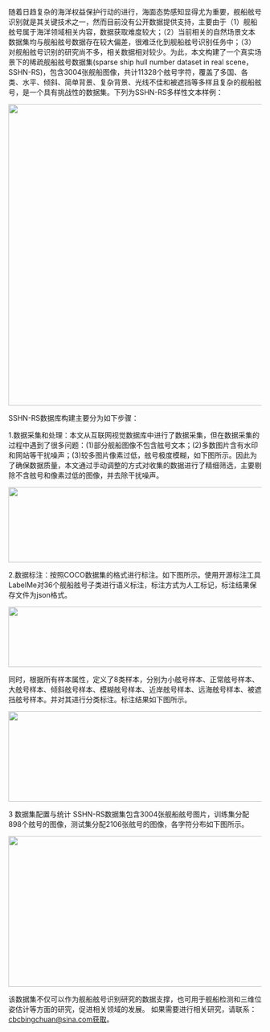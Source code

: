 随着日趋复杂的海洋权益保护行动的进行，海面态势感知显得尤为重要，舰船舷号识别就是其关键技术之一，然而目前没有公开数据提供支持，主要由于（1）舰船舷号属于海洋领域相关内容，数据获取难度较大；（2）当前相关的自然场景文本数据集均与舰船舷号数据存在较大偏差，很难泛化到舰船舷号识别任务中；（3）对舰船舷号识别的研究尚不多，相关数据相对较少。为此，本文构建了一个真实场景下的稀疏舰船舷号数据集(sparse ship hull number dataset in real scene，SSHN-RS)，包含3004张舰船图像，共计11328个舷号字符，覆盖了多国、各类、水平、倾斜、简单背景、复杂背景、光线不佳和被遮挡等多样且复杂的舰船舷号，是一个具有挑战性的数据集。下列为SSHN-RS多样性文本样例：

<img src="https://github.com/Bingchuan897/SSHN-RS/blob/main/Dataset/%E5%A4%9A%E6%A0%B7%E6%80%A7.png" width="800" height="600">

SSHN-RS数据库构建主要分为如下步骤：

1.数据采集和处理：本文从互联网视觉数据库中进行了数据采集，但在数据采集的过程中遇到了很多问题：(1)部分舰船图像不包含舷号文本；(2)多数图片含有水印和网站等干扰噪声；(3)较多图片像素过低，舷号极度模糊，如下图所示。因此为了确保数据质量，本文通过手动调整的方式对收集的数据进行了精细筛选，主要剔除不含舷号和像素过低的图像，并去除干扰噪声。

<img src="https://github.com/Bingchuan897/SSHN-RS/blob/main/Dataset/%E9%87%87%E9%9B%86%E9%97%AE%E9%A2%98%E5%9B%BE%E7%89%87.png" width="700" height="150">

2.数据标注：按照COCO数据集的格式进行标注。如下图所示。使用开源标注工具LabelMe对36个舰船舷号子类进行语义标注，标注方式为人工标记，标注结果保存文件为json格式。

<img src="https://github.com/Bingchuan897/SSHN-RS/blob/main/Dataset/%E6%A0%87%E6%B3%A8%E6%B5%81%E7%A8%8B.png" width="700" height="120">

同时，根据所有样本属性，定义了8类样本，分别为小舷号样本、正常舷号样本、大舷号样本、倾斜舷号样本、模糊舷号样本、近岸舷号样本、远海舷号样本、被遮挡舷号样本。并对其进行分类标注。标注结果如下图所示。

<img src="https://github.com/Bingchuan897/SSHN-RS/blob/main/Dataset/%E6%A0%87%E6%B3%A8%E6%A0%B7%E4%BE%8B.png" width="600" height="180">

3 数据集配置与统计
SSHN-RS数据集包含3004张舰船舷号图片，训练集分配898个舷号的图像，测试集分配2106张舷号的图像，各字符分布如下图所示。

<img src="https://github.com/Bingchuan897/SSHN-RS/blob/main/Dataset/%E5%AD%97%E7%AC%A6%E7%BB%9F%E8%AE%A1.png" width="900" height="300">




该数据集不仅可以作为舰船舷号识别研究的数据支撑，也可用于舰船检测和三维位姿估计等方面的研究，促进相关领域的发展。
如果需要进行相关研究，请联系：cbcbingchuan@sina.com获取。




